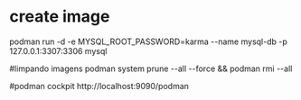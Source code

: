 
# create image
podman run -d -e MYSQL_ROOT_PASSWORD=karma  --name mysql-db  -p 127.0.0.1:3307:3306 mysql 

#limpando imagens 
 podman system prune --all --force && podman rmi --all

#podman cockpit
 http://localhost:9090/podman
